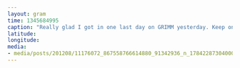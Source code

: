 ```yaml
---
layout: gram
time: 1345684995
caption: "Really glad I got in one last day on GRIMM yesterday. Keep on kicking ass, Tyler!"
latitude: 
longitude: 
media:
- media/posts/201208/11176072_867558766614880_91342936_n_17842287304000351.jpg
---
```

